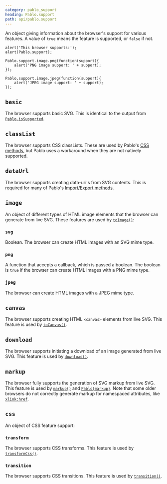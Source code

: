 ```yaml
---
category: pablo_support
heading: Pablo.support
path: api/pablo.support
---
```


An object giving information about the browser's support for various features. A value of `true` means the feature is supported, or `false` if not.

    alert('This browser supports:');
    alert(Pablo.support);

    Pablo.support.image.png(function(support){
        alert('PNG image support: ' + support);
    });

    Pablo.support.image.jpeg(function(support){
        alert('JPEG image support: ' + support);
    });


## `basic`

The browser supports basic SVG. This is identical to the output from [`Pablo.isSupported`](/api/Pablo.isSupported/).


## `classList`

The browser supports CSS classLists. These are used by Pablo's [CSS methods](/api/#CSS), but Pablo uses a workaround when they are not natively supported.


## `dataUrl`

The browser supports creating data-uri's from SVG contents. This is required for many of Pablo's [Import/Export methods](/api/#Import-Export).


## `image`

An object of different types of HTML image elements that the browser can generate from live SVG. These features are used by [`toImage()`](/api/toImage/):

### `svg`

Boolean. The browser can create HTML images with an SVG mime type.

### `png`

A function that accepts a callback, which is passed a boolean. The boolean is `true` if the browser can create HTML images with a PNG mime type.

### `jpeg`

The browser can create HTML images with a JPEG mime type.


## `canvas`

The browser supports creating HTML `<canvas>` elements from live SVG. This feature is used by [`toCanvas()`](/api/toCanvas/).


## `download`

The browser supports initiating a download of an image generated from live SVG. This feature is used by [`download()`](/api/download/).


## `markup`

The browser fully supports the generation of SVG markup from live SVG. This feature is used by [`markup()`](/api/markup/) and [`Pablo(markup)`](/api/Pablo/#Pablo-markup-attributes). Note that some older browsers do not correctly generate markup for namespaced attributes, like [`xlink:href`](https://developer.mozilla.org/docs/Web/SVG/Attribute/xlink:href).


## `css`

An object of CSS feature support:

### `transform`

The browser supports CSS transforms. This feature is used by [`transformCss()`](/api/transformCss).

### `transition`

The browser supports CSS transitions. This feature is used by [`transition()`](/api/transition).
